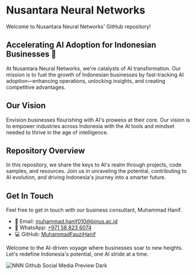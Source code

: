 # Nusantara Neural Networks

Welcome to Nusantara Neural Networks' GitHub repository!

## Accelerating AI Adoption for Indonesian Businesses 🚀

At Nusantara Neural Networks, we're catalysts of AI transformation. Our mission is to fuel the growth of Indonesian businesses by fast-tracking AI adoption—enhancing operations, unlocking insights, and creating competitive advantages.

## Our Vision

Envision businesses flourishing with AI's prowess at their core. Our vision is to empower industries across Indonesia with the AI tools and mindset needed to thrive in the age of intelligence.

## Repository Overview

In this repository, we share the keys to AI's realm through projects, code samples, and resources. Join us in unraveling the potential, contributing to AI evolution, and driving Indonesia's journey into a smarter future.

## Get In Touch

Feel free to get in touch with our business consultant, Muhammad Hanif.

- 📧 Email: muhammad.hanif010@binus.ac.id
- 📱 WhatsApp: [+971 58 823 6074](https://wa.me/+971588236074)
- 💻 GitHub: [MuhammadFauziHanif](https://github.com/MuhammadFauziHanif)

Welcome to the AI-driven voyage where businesses soar to new heights. Let's redefine Indonesia's potential, one AI stride at a time.

![NNN Github Social Media Preview Dark](https://github.com/NusantaraNeuralNetworks/.github/assets/101511362/6d195d5a-3357-4847-9098-490a661664dc)
